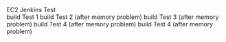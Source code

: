 EC2 Jenkins Test
<br>
build Test 1
build Test 2 (after memory problem)
build Test 3 (after memory problem)
build Test 4 (after memory problem)
build Test 4 (after memory problem)
